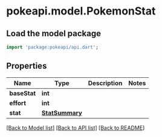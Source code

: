 # pokeapi.model.PokemonStat

## Load the model package
```dart
import 'package:pokeapi/api.dart';
```

## Properties
Name | Type | Description | Notes
------------ | ------------- | ------------- | -------------
**baseStat** | **int** |  | 
**effort** | **int** |  | 
**stat** | [**StatSummary**](StatSummary.md) |  | 

[[Back to Model list]](../README.md#documentation-for-models) [[Back to API list]](../README.md#documentation-for-api-endpoints) [[Back to README]](../README.md)


